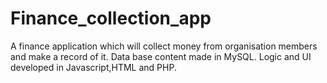 # Finance_collection_app
A finance application which will collect money from organisation members and make a record of it. Data base content made in MySQL. Logic and UI developed in Javascript,HTML and PHP.
